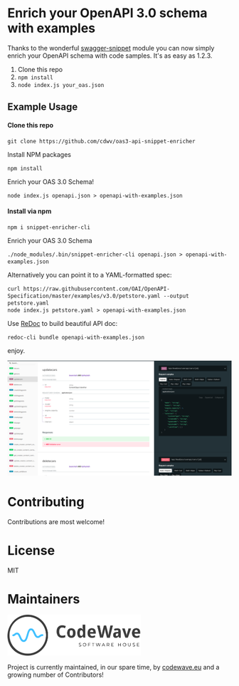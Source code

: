 # Enrich your OpenAPI 3.0 schema with examples

Thanks to the wonderful [swagger-snippet](https://github.com/ErikWittern/swagger-snippet) module you can now simply enrich your OpenAPI schema with code samples. It's as easy as 1.2.3.

1. Clone this repo
2. ``npm install``
3. ``node index.js your_oas.json``

## Example Usage
#### Clone this repo
```
git clone https://github.com/cdwv/oas3-api-snippet-enricher
```
Install NPM packages
```
npm install
```
Enrich your OAS 3.0 Schema!
```
node index.js openapi.json > openapi-with-examples.json
```
#### Install via npm
```
npm i snippet-enricher-cli
```
Enrich your OAS 3.0 Schema
```
./node_modules/.bin/snippet-enricher-cli openapi.json > openapi-with-examples.json
```
Alternatively you can point it to a YAML-formatted spec:
```
curl https://raw.githubusercontent.com/OAI/OpenAPI-Specification/master/examples/v3.0/petstore.yaml --output petstore.yaml
node index.js petstore.yaml > openapi-with-examples.json
```


Use [ReDoc](https://github.com/Redocly/redoc/) to build beautiful API doc:
```
redoc-cli bundle openapi-with-examples.json
```

enjoy.

![ReDoc API documentation with code samples](image.png)

Contributing
=======================================================================

Contributions are most welcome!


License
=======================================================================

MIT

Maintainers
===========

[<img width="300" title="Codewave.eu" src="cdwv-logo-new.svg">](http://codewave.eu)

Project is currently maintained, in our spare time, by [codewave.eu](http://codewave.eu) and a growing number of Contributors!
